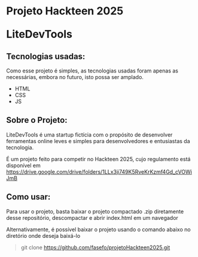 <h1>
  Projeto Hackteen 2025

  LiteDevTools
</h1>
<h2>
  Tecnologias usadas:
</h2>

Como esse projeto é simples, as tecnologias usadas foram apenas as necessárias, embora no futuro, isto possa ser amplado.

- HTML
- CSS
- JS

<h2>
  Sobre o Projeto:
</h2>

LiteDevTools é uma startup fictícia com o propósito de desenvolver ferramentas online leves e simples para desenvolvedores e entusiastas da tecnologia.

É um projeto feito para competir no Hackteen 2025, cujo regulamento está disponível em https://drive.google.com/drive/folders/1LLx3ji749K5RveKrKzmf4Gd_cVOWiJmB

<h2>
  Como usar:
</h2>

Para usar o projeto, basta baixar o projeto compactado .zip diretamente desse repositório, descompactar e abrir index.html em um navegador

Alternativamente, é possível baixar o projeto usando o comando abaixo no diretório onde deseja baixá-lo
> git clone https://github.com/fasefo/projetoHackteen2025.git
